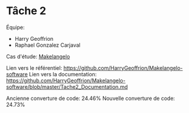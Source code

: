 # Tâche 2

Équipe:
- Harry Geoffrion
- Raphael Gonzalez Carjaval


Cas d'étude: [Makelangelo](https://github.com/umontreal-diro/Makelangelo-software)

Lien vers le référentiel: https://github.com/HarryGeoffrion/Makelangelo-software
Lien vers la documentation: https://github.com/HarryGeoffrion/Makelangelo-software/blob/master/Tache2_Documentation.md

Ancienne converture de code: 24.46%
Nouvelle converture de code: 24.73%